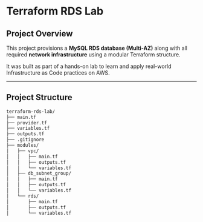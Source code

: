 # Terraform RDS Lab

## Project Overview

This project provisions a **MySQL RDS database (Multi-AZ)** along with all required **network infrastructure** using a modular Terraform structure.

It was built as part of a hands-on lab to learn and apply real-world Infrastructure as Code practices on AWS.

---

##  Project Structure

```bash
terraform-rds-lab/
├── main.tf
├── provider.tf
├── variables.tf
├── outputs.tf
├── .gitignore
├── modules/
│   ├── vpc/
│   │   ├── main.tf
│   │   ├── outputs.tf
│   │   └── variables.tf
│   ├── db_subnet_group/
│   │   ├── main.tf
│   │   ├── outputs.tf
│   │   └── variables.tf
│   └── rds/
│       ├── main.tf
│       ├── outputs.tf
│       └── variables.tf
